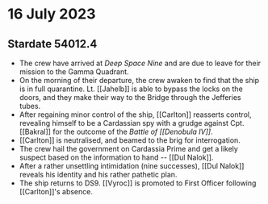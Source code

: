 # 16 July 2023

## Stardate 54012.4

- The crew have arrived at *Deep Space Nine* and are due to leave for their mission to the Gamma Quadrant.
- On the morning of their departure, the crew awaken to find that the ship is in full quarantine. Lt. [[Jahelb]] is able to bypass the locks on the doors, and they make their way to the Bridge through the Jefferies tubes.
- After regaining minor control of the ship, [[Carlton]] reasserts control, revealing himself to be a Cardassian spy with a grudge against Cpt. [[Bakral]] for the outcome of the *Battle of [[Denobula IV]]*.
- [[Carlton]] is neutralised, and beamed to the brig for interrogation.
- The crew hail the government on Cardassia Prime and get a likely suspect based on the information to hand -- [[Dul Nalok]].
- After a rather unsettling intimidation (nine successes), [[Dul Nalok]] reveals his identity and his rather pathetic plan.
- The ship returns to DS9. [[Vyroc]] is promoted to First Officer following [[Carlton]]'s absence.